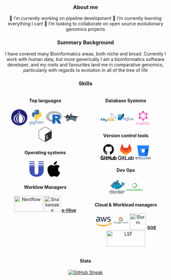 <div align="center">

### About me

🔭 I’m currently working on pipeline development
🌱 I’m currently learning everything I can!
👯 I’m looking to collaborate on open source evolutionary genomics projects

### Summary Background

I have covered many Bioinformatics areas, both niche and broad. Currently I work with human data, but more generically I am a bioinformatics software developer, and my roots and favourites land me in comparative genomics, particularly with regards to evolution in all of the tree of life

### Skills 

<div style="display: flex;">
  <div style="width: 50%;">

#### Top languages

<img src="https://github.com/devicons/devicon/blob/master/icons/perl/perl-original.svg" title="Perl" height=50 width=50 /> <img src="https://github.com/devicons/devicon/blob/master/icons/python/python-original-wordmark.svg" title="Python" height=50 width=50 /> <img src="https://github.com/devicons/devicon/blob/master/icons/r/r-original.svg" title="R" height=50 width=50 /> <img src="https://github.com/devicons/devicon/blob/master/icons/groovy/groovy-original.svg" title="Groovy" height=50 width=50 /> <img src="https://github.com/devicons/devicon/blob/master/icons/bash/bash-original.svg" title="Bash" height=50 width=50 />

#### Operating systems

<img src="https://github.com/devicons/devicon/blob/master/icons/unix/unix-original.svg" title="Unix" height=50 width=50 /> <img src="https://github.com/devicons/devicon/blob/master/icons/apple/apple-original.svg" title="Apple" height=50 width=50 />

#### Worklow Managers

<img src="https://www.nextflow.io/img/nextflow2014_no-bg.png" title="Nextflow" height=50 width=90 /> <img src="https://avatars.githubusercontent.com/u/33450111?s=200&v=4" title="Snakemake" height=50 width=50 /> [**e-Hive**](https://github.com/Ensembl/ensembl-hive#ehive)

</div>

<div style="width: 50%;">

#### Database Systems

<img src="https://github.com/devicons/devicon/blob/master/icons/mysql/mysql-original-wordmark.svg" title="MySQL" height=50 width=50 /> <img src="https://github.com/devicons/devicon/blob/master/icons/sqlite/sqlite-original-wordmark.svg" title="SQLite" height=50 width=50 /> <img src="https://github.com/devicons/devicon/blob/master/icons/graphql/graphql-plain-wordmark.svg" title="GraphQL" height=50 width=50 />

#### Version control tools

<img src="https://github.com/devicons/devicon/blob/master/icons/github/github-original-wordmark.svg" title="GitHub" height=50 width=50 /> <img src="https://github.com/devicons/devicon/blob/master/icons/gitlab/gitlab-original-wordmark.svg" title="GitLab" height=50 width=50 /> <img src="https://github.com/devicons/devicon/blob/master/icons/bitbucket/bitbucket-original-wordmark.svg" title="BitBucket" height=50 width=50 />

#### Dev Ops

<img src="https://github.com/devicons/devicon/blob/master/icons/docker/docker-original-wordmark.svg" title="Docker" height=50 width=50 /> <img src="https://github.com/devicons/devicon/blob/master/icons/anaconda/anaconda-original-wordmark.svg" title="Conda" height=50 width=50 />

#### Cloud & Workload managers
<img src="https://github.com/devicons/devicon/blob/master/icons/amazonwebservices/amazonwebservices-original-wordmark.svg" title="AWS" height=50 width=50 /> <img src="https://github.com/devicons/devicon/blob/master/icons/googlecloud/googlecloud-original-wordmark.svg" title="GCP" height=50 width=50 /> <img src="https://upload.wikimedia.org/wikipedia/commons/thumb/3/3a/Slurm_logo.svg/1200px-Slurm_logo.svg.png" title="Slurm" height=50 width=50 /> **SGE** <img src="https://higherlogicdownload.s3.amazonaws.com/IMWUC/6391a864-1394-4296-9524-784ee59c6af2/UploadedImages/SpectrumComputeFamily_LSF-HorizontalColorWhite.png" title="LSF" height=50 width=120 />

  </div>
</div>

#### Stats

[![GitHub Streak](https://github-readme-streak-stats.herokuapp.com?user=CristiGuijarro&theme=dark&hide_border=true&mode=weekly&sideNums=77EB09&ring=0CEB00&currStreakLabel=EBEBEB)](https://git.io/streak-stats)

</div>
